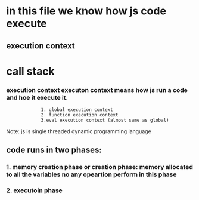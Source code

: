 # in this file we know how js code execute

## execution context

# call stack

### execution context executon context means how js run a code and hoe it execute it.

                 1. global execution context
                 2. function execution context
                 3.eval execution context (almost same as global)

Note: js is single threaded dynamic programming language

## code runs in two phases:

### 1. memory creation phase or creation phase: memory allocated to all the variables no any opeartion perform in this phase

### 2. executoin phase
